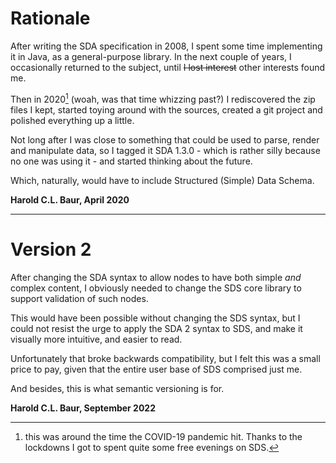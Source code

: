 # Rationale

After writing the SDA specification in 2008, I spent some time implementing it in 
Java, as a general-purpose library. In the next couple of years, I occasionally 
returned to the subject, until ~~I lost interest~~ other interests found me.

Then in 2020[^1] (woah, was that time whizzing past?) I rediscovered the zip files 
I kept, started toying around with the sources, created a git project and polished 
everything up a little.

[^1]: this was around the time the COVID-19 pandemic hit. Thanks to the lockdowns I 
got to spent quite some free evenings on SDS. 

Not long after I was close to something that could be used to parse, render and 
manipulate data, so I tagged it SDA 1.3.0 - which is rather silly because no one 
was using it - and started thinking about the future.

Which, naturally, would have to include Structured (Simple) Data Schema.

**Harold C.L. Baur, April 2020**

---

# Version 2

After changing the SDA syntax to allow nodes to have both simple *and* complex 
content, I obviously needed to change the SDS core library to support validation 
of such nodes. 

This would have been possible without changing the SDS syntax, but I could not 
resist the urge to apply the SDA 2 syntax to SDS, and make it visually more 
intuitive, and easier to read.

Unfortunately that broke backwards compatibility, but I felt this was a small 
price to pay, given that the entire user base of SDS comprised just me.

And besides, this is what semantic versioning is for.

**Harold C.L. Baur, September 2022**


